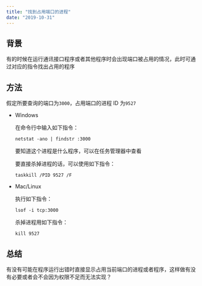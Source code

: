 ```yaml
---
title: "找到占用端口的进程"
date: "2019-10-31"
---
```


## 背景

有的时候在运行通讯接口程序或者其他程序时会出现端口被占用的情况，此时可通过对应的指令找出占用的程序

## 方法

假定所要查询的端口为`3000`，占用端口的进程 ID 为`9527`

- Windows

  在命令行中输入如下指令：

  ```shell
  netstat -ano | findstr :3000
  ```

  要知道这个进程是什么程序，可以在任务管理器中查看

  要直接杀掉进程的话，可以使用如下指令：

  ```shell
  taskkill /PID 9527 /F
  ```

- Mac/Linux

  执行如下指令：

  ```shell
  lsof -i tcp:3000
  ```

  杀掉进程用如下指令：

  ```shell
  kill 9527
  ```

## 总结

有没有可能在程序运行出错时直接显示占用当前端口的进程或者程序，这样做有没有必要或者会不会因为权限不足而无法实现？
